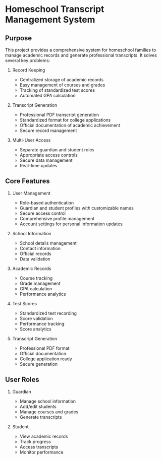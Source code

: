 # Homeschool Transcript Management System

## Purpose

This project provides a comprehensive system for homeschool families to manage academic records and generate professional transcripts. It solves several key problems:

1. Record Keeping

   - Centralized storage of academic records
   - Easy management of courses and grades
   - Tracking of standardized test scores
   - Automated GPA calculation

2. Transcript Generation

   - Professional PDF transcript generation
   - Standardized format for college applications
   - Official documentation of academic achievement
   - Secure record management

3. Multi-User Access
   - Separate guardian and student roles
   - Appropriate access controls
   - Secure data management
   - Real-time updates

## Core Features

1. User Management

   - Role-based authentication
   - Guardian and student profiles with customizable names
   - Secure access control
   - Comprehensive profile management
   - Account settings for personal information updates

2. School Information

   - School details management
   - Contact information
   - Official records
   - Data validation

3. Academic Records

   - Course tracking
   - Grade management
   - GPA calculation
   - Performance analytics

4. Test Scores

   - Standardized test recording
   - Score validation
   - Performance tracking
   - Score analytics

5. Transcript Generation
   - Professional PDF format
   - Official documentation
   - College application ready
   - Secure generation

## User Roles

1. Guardian

   - Manage school information
   - Add/edit students
   - Manage courses and grades
   - Generate transcripts

2. Student
   - View academic records
   - Track progress
   - Access transcripts
   - Monitor performance
